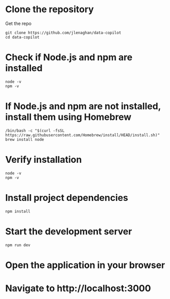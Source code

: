 # Clone the repository

Get the repo

```
git clone https://github.com/jlenaghan/data-copilot
cd data-copilot
```

# Check if Node.js and npm are installed

```
node -v
npm -v
```

# If Node.js and npm are not installed, install them using Homebrew

```
/bin/bash -c "$(curl -fsSL https://raw.githubusercontent.com/Homebrew/install/HEAD/install.sh)"
brew install node
```

# Verify installation

```
node -v
npm -v
```

# Install project dependencies

```
npm install
```

# Start the development server

```
npm run dev
```

# Open the application in your browser
# Navigate to http://localhost:3000
